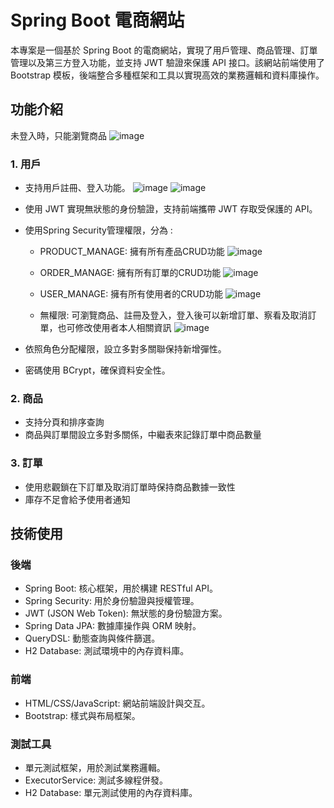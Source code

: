 # Spring Boot 電商網站
本專案是一個基於 Spring Boot 的電商網站，實現了用戶管理、商品管理、訂單管理以及第三方登入功能，並支持 JWT 驗證來保護 API 接口。該網站前端使用了 Bootstrap 模板，後端整合多種框架和工具以實現高效的業務邏輯和資料庫操作。

## 功能介紹
未登入時，只能瀏覽商品
![image](https://github.com/user-attachments/assets/01d1c1db-d441-4fd6-97d8-72e16f6fd6d5)
### 1. 用戶
- 支持用戶註冊、登入功能。
  ![image](https://github.com/user-attachments/assets/9b6e5b5f-fefa-4fb9-bf23-f294008cbb5c)
  ![image](https://github.com/user-attachments/assets/a7f2f957-99c6-4357-abf3-809fb17ac926)

- 使用 JWT 實現無狀態的身份驗證，支持前端攜帶 JWT 存取受保護的 API。
- 使用Spring Security管理權限，分為 :
  - PRODUCT_MANAGE: 擁有所有產品CRUD功能
    ![image](https://github.com/user-attachments/assets/5da5d552-e313-4e76-bab0-90d47bdab1eb)
  - ORDER_MANAGE: 擁有所有訂單的CRUD功能
    ![image](https://github.com/user-attachments/assets/8154b644-1119-4f24-9c8d-115cc93f45df)

  - USER_MANAGE: 擁有所有使用者的CRUD功能
    ![image](https://github.com/user-attachments/assets/9a4793e6-a3b5-47c9-912d-a2bb5c364f54)

  - 無權限: 可瀏覽商品、註冊及登入，登入後可以新增訂單、察看及取消訂單，也可修改使用者本人相關資訊
  ![image](https://github.com/user-attachments/assets/321d80b9-f822-403f-aef0-dc0fc70140a1)

- 依照角色分配權限，設立多對多關聯保持新增彈性。
- 密碼使用 BCrypt，確保資料安全性。
### 2. 商品
- 支持分頁和排序查詢
- 商品與訂單間設立多對多關係，中繼表來記錄訂單中商品數量
### 3. 訂單
- 使用悲觀鎖在下訂單及取消訂單時保持商品數據一致性
- 庫存不足會給予使用者通知

## 技術使用
### 後端
- Spring Boot: 核心框架，用於構建 RESTful API。
- Spring Security: 用於身份驗證與授權管理。
- JWT (JSON Web Token): 無狀態的身份驗證方案。
- Spring Data JPA: 數據庫操作與 ORM 映射。
- QueryDSL: 動態查詢與條件篩選。
- H2 Database: 測試環境中的內存資料庫。
### 前端
- HTML/CSS/JavaScript: 網站前端設計與交互。
- Bootstrap: 樣式與布局框架。
### 測試工具
- 單元測試框架，用於測試業務邏輯。
- ExecutorService: 測試多線程併發。
- H2 Database: 單元測試使用的內存資料庫。
